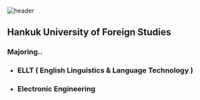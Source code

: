 ![header](https://capsule-render.vercel.app/api?type=slice&color=&height=300&section=header&text=I'm_NORDE&fontSize=150)
## Hankuk University of Foreign Studies
### Majoring..
- ### ELLT ( English Linguistics & Language Technology )
- ### Electronic Engineering
